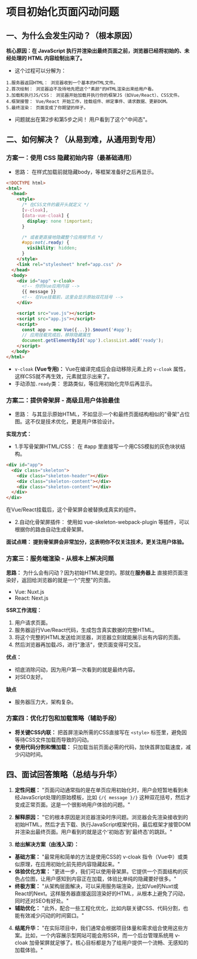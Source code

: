 # 项目初始化页面闪动问题

## 一、为什么会发生闪动？（根本原因）

**核心原因：在 JavaScript 执行并渲染出最终页面之前，浏览器已经将初始的、未经处理的 HTML 内容绘制出来了。**

- 这个过程可以分解为：

```text
1.服务器返回HTML： 浏览器收到一个基本的HTML文件。
2.首次绘制： 浏览器迫不及待地先把这个"素颜"的HTML渲染出来给用户看。
3.加载和执行JS/CSS： 浏览器开始加载并执行你的框架JS（如Vue/React）、CSS文件。
4.框架接管： Vue/React 开始工作，挂载组件、绑定事件、请求数据、更新DOM。
5.最终渲染： 页面变成了你期望的样子。
```

- 问题就出在第2步和第5步之间！ 用户看到了这个"中间态"。

## 二、如何解决？（从易到难，从通用到专用）

### 方案一：使用 CSS 隐藏初始内容（最基础通用）

- 思路： 在样式加载前就隐藏body，等框架准备好之后再显示。

```html
<!DOCTYPE html>
<html>
  <head>
    <style>
      /* 在CSS文件的最开头就定义 */
      [v-cloak],
      [data-vue-cloak] {
        display: none !important;
      }

      /* 或者更直接地隐藏整个应用根节点 */
      #app:not(.ready) {
        visibility: hidden;
      }
    </style>
    <link rel="stylesheet" href="app.css" />
  </head>
  <body>
    <div id="app" v-cloak>
      <!-- 你的Vue应用内容 -->
      {{ message }}
      <!-- 在Vue挂载前，这里会显示原始双花括号 -->
    </div>

    <script src="vue.js"></script>
    <script src="app.js"></script>
    <script>
      const app = new Vue({...}).$mount('#app');
      // 应用挂载完成后，移除隐藏属性
      document.getElementById('app').classList.add('ready');
    </script>
  </body>
</html>
```

- `v-cloak` **(Vue专用)：** Vue在编译完成后会自动移除元素上的 `v-cloak` 属性，这样CSS就不再生效，元素就显示出来了。
- 手动添加`.ready`类： 思路类似，等应用初始化完毕后再显示。

### 方案二：提供骨架屏 - 高级且用户体验最佳

- 思路： 与其显示原始HTML，不如显示一个和最终页面结构相似的"骨架"占位图。这不仅是技术优化，更是用户体验设计。

**实现方式：**

- 1.手写骨架屏HTML/CSS： 在 #app 里直接写一个用CSS模拟的灰色块状结构。

```html
<div id="app">
  <div class="skeleton">
    <div class="skeleton-header"></div>
    <div class="skeleton-content"></div>
    <div class="skeleton-content"></div>
  </div>
</div>
```

在Vue/React挂载后，这个骨架屏会被替换成真实的组件。

- 2.自动化骨架屏插件： 使用如 vue-skeleton-webpack-plugin 等插件，可以根据你的路由自动生成骨架屏。

**面试点睛： 提到骨架屏会非常加分，这表明你不仅关注技术，更关注用户体验。**

### 方案三：服务端渲染 - 从根本上解决问题

**思路：** 为什么会有闪动？因为初始HTML是空的。那就在**服务器上** 直接把页面渲染好，返回给浏览器的就是一个"完整"的页面。

- Vue: Nuxt.js
- React: Next.js

**SSR工作流程：**

1. 用户请求页面。
2. 服务器运行Vue/React代码，生成包含真实数据的完整HTML。
3. 将这个完整的HTML发送给浏览器，浏览器立刻就能展示出有内容的页面。
4. 然后浏览器再加载JS，进行"激活"，使页面变得可交互。

**优点：**

- 彻底消除闪动，因为用户第一次看到的就是最终内容。
- 对SEO友好。

**缺点**

- 服务器压力大，架构复杂。

### 方案四：优化打包和加载策略（辅助手段）

- **将关键CSS内联：** 把首屏渲染所需的CSS直接写在 `<style>` 标签里，避免因等待CSS文件加载而导致的闪动。
- **使用代码分割和懒加载：** 只加载当前页面必需的代码，加快首屏加载速度，减少闪动时间。

## 四、面试回答策略（总结与升华）

1. **定性问题：** "页面闪动通常指的是在单页应用初始化时，用户会短暂地看到未经JavaScript处理的原始模板，比如 `{/{ message }/}` 这种双花括号，然后才变成正常页面。这是一个很影响用户体验的问题。"
2. **解释原因：** "它的根本原因是浏览器渲染时序问题。浏览器会先渲染接收到的初始HTML，然后才去下载、执行JavaScript框架代码，最后框架才接管DOM并渲染出最终页面。用户看到的就是这个'初始态'到'最终态'的跳跃。"

3. **给出解决方案（由浅入深）：**

- **基础方案：** "最常用和简单的方法是使用CSS的 v-cloak 指令（Vue中）或类似原理，在应用初始化前先把内容隐藏起来。"
- **体验优化方案：** "更进一步，我们可以使用骨架屏。它提供一个页面结构的灰色占位图，让用户感知到内容正在加载，体验比单纯的隐藏要好很多。"
- **终极方案：** "从架构层面解决，可以采用服务端渲染，比如Vue的Nuxt或React的Next。这样服务器直接返回渲染好的HTML，从根本上避免了闪动，同时还对SEO有好处。"
- **辅助优化：** "此外，配合一些工程化优化，比如内联关键CSS、代码分割，也能有效减少闪动的时间窗口。"

4. **结尾升华：** "在实际项目中，我们通常会根据项目体量和需求组合使用这些方案。比如，一个内容展示型网站可能会用SSR，而一个后台管理系统用 v-cloak 加骨架屏就足够了。核心目标都是为了给用户提供一个流畅、无感知的加载体验。"
